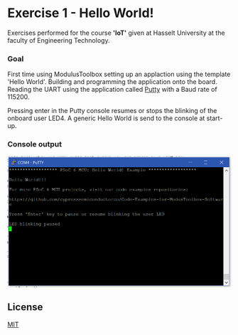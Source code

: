 # Exercise 1 - Hello World!
Exercises performed for the course **'IoT'** given at Hasselt University at the faculty of Engineering Technology.
### Goal
First time using ModulusToolbox setting up an applaction using the template 'Hello World'. Building and programming the application onto the board. Reading the UART using the application called [Putty](https://www.putty.org/) with a Baud rate of 115200.

Pressing enter in the Putty console resumes or stops the blinking of the onboard user LED4. A generic Hello World is send to the console at start-up.

### Console output
![Putty Console Output](console_output.png "Putty Console Output")

## License
[MIT](https://choosealicense.com/licenses/mit/)
